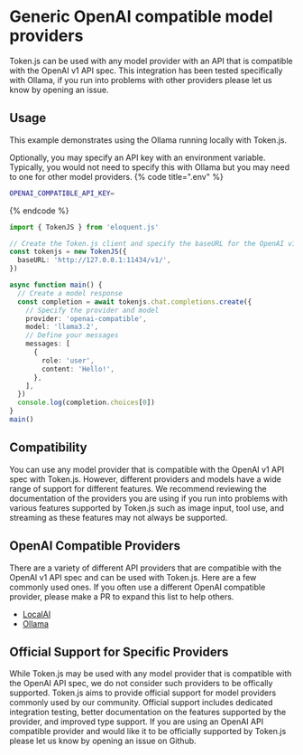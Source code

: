 # Generic OpenAI compatible model providers
Token.js can be used with any model provider with an API that is compatible with the OpenAI v1 API spec. This integration has been tested specifically with Ollama, if you run into problems with other providers please let us know by opening an issue.

## Usage
This example demonstrates using the Ollama running locally with Token.js.

Optionally, you may specify an API key with an environment variable. Typically, you would not need to specify this with Ollama but you may need to one for other model providers.
{% code title=".env" %}
```bash
OPENAI_COMPATIBLE_API_KEY=
```
{% endcode %}

```typescript
import { TokenJS } from 'eloquent.js'

// Create the Token.js client and specify the baseURL for the OpenAI v1 API compatible provider
const tokenjs = new TokenJS({
  baseURL: 'http://127.0.0.1:11434/v1/',
})

async function main() {
  // Create a model response
  const completion = await tokenjs.chat.completions.create({
    // Specify the provider and model
    provider: 'openai-compatible',
    model: 'llama3.2',
    // Define your messages
    messages: [
      {
        role: 'user',
        content: 'Hello!',
      },
    ],
  })
  console.log(completion.choices[0])
}
main()
```

## Compatibility
You can use any model provider that is compatible with the OpenAI v1 API spec with Token.js. However, different providers and models have a wide range of support for different features. We recommend reviewing the documentation of the providers you are using if you run into problems with various features supported by Token.js such as image input, tool use, and streaming as these features may not always be supported.

## OpenAI Compatible Providers
There are a variety of different API providers that are compatible with the OpenAI v1 API spec and can be used with Token.js. Here are a few commonly used ones. If you often use a different OpenAI compatible provider, please make a PR to expand this list to help others.

* [LocalAI](https://localai.io/)
* [Ollama](https://github.com/ollama/ollama)

## Official Support for Specific Providers
While Token.js may be used with any model provider that is compatible with the OpenAI API spec, we do not consider such providers to be offically supported. Token.js aims to provide official support for model providers commonly used by our community. Official support includes dedicated integration testing, better documentation on the features supported by the provider, and improved type support. If you are using an OpenAI API compatible provider and would like it to be officially supported by Token.js please let us know by opening an issue on Github.